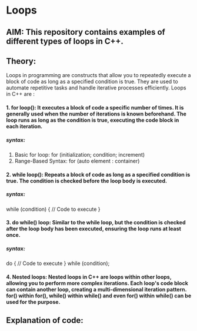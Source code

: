 # Loops
## AIM: This repository contains examples of different types of loops in C++. 
## Theory: 
Loops in programming are constructs that allow you to repeatedly execute a block of code as long as a specified condition is true. They are used to automate repetitive tasks and handle iterative processes efficiently. 
Loops in C++ are :
#### 1. for loop(): It executes a block of code a specific number of times. It is generally used when the number of iterations is known beforehand. The loop runs as long as the condition is true, executing the code block in each iteration.
   ##### syntax:
   1. Basic for loop: for (initialization; condition; increment)
   2. Range-Based Syntax: for (auto element : container)
#### 2. while loop(): Repeats a block of code as long as a specified condition is true. The condition is checked before the loop body is executed.
  ##### syntax:
  while (condition) {
    // Code to execute }
#### 3. do while() loop: Similar to the while loop, but the condition is checked after the loop body has been executed, ensuring the loop runs at least once.
 ##### syntax:
  do {
    // Code to execute
} while (condition);
#### 4. Nested loops: Nested loops in C++ are loops within other loops, allowing you to perform more complex iterations. Each loop's code block can contain another loop, creating a multi-dimensional iteration pattern. for() within for(), while() within while() and even for() within while() can be used for the purpose. 

## Explanation of code:
 

   
